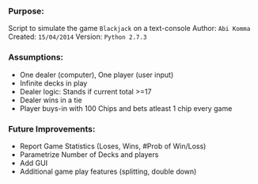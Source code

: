 ### Purpose:
Script to simulate the game `Blackjack` on a text-console
Author:      `Abi Komma`
Created:     `15/04/2014`
Version:     `Python 2.7.3`

### Assumptions:
- One dealer (computer), One player (user input)
- Infinite decks in play
- Dealer logic: Stands if current total >=17
- Dealer wins in a tie
- Player buys-in with 100 Chips and bets atleast 1 chip every game

### Future Improvements:
- Report Game Statistics (Loses, Wins, #Prob of Win/Loss)
- Parametrize Number of Decks and players
- Add GUI
- Additional game play features (splitting, double down)

